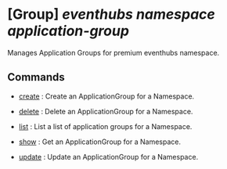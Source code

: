 # [Group] _eventhubs namespace application-group_

Manages Application Groups for premium eventhubs namespace.

## Commands

- [create](/Commands/eventhubs/namespace/application-group/_create.md)
: Create an ApplicationGroup for a Namespace.

- [delete](/Commands/eventhubs/namespace/application-group/_delete.md)
: Delete an ApplicationGroup for a Namespace.

- [list](/Commands/eventhubs/namespace/application-group/_list.md)
: List a list of application groups for a Namespace.

- [show](/Commands/eventhubs/namespace/application-group/_show.md)
: Get an ApplicationGroup for a Namespace.

- [update](/Commands/eventhubs/namespace/application-group/_update.md)
: Update an ApplicationGroup for a Namespace.
